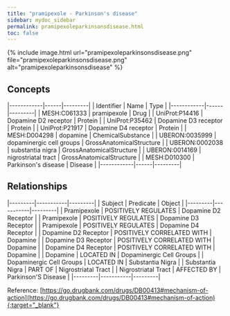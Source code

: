 ```yaml
---
title: "pramipexole - Parkinson's disease"
sidebar: mydoc_sidebar
permalink: pramipexoleparkinsonsdisease.html
toc: false 
---
```


{% include image.html url="pramipexoleparkinsonsdisease.png" file="pramipexoleparkinsonsdisease.png" alt="pramipexoleparkinsonsdisease" %}

## Concepts

|------------|------|---------|
| Identifier | Name | Type    |
|------------|------|---------|
| MESH:C061333 | pramipexole | Drug |
| UniProt:P14416 | Dopamine D2 receptor | Protein |
| UniProt:P35462 | Dopamine D3 receptor | Protein |
| UniProt:P21917 | Dopamine D4 receptor | Protein |
| MESH:D004298 | dopamine | ChemicalSubstance |
| UBERON:0035999 | dopaminergic cell groups | GrossAnatomicalStructure |
| UBERON:0002038 | substantia nigra | GrossAnatomicalStructure |
| UBERON:0014169 | nigrostriatal tract | GrossAnatomicalStructure |
| MESH:D010300 | Parkinson's disease | Disease |
|------------|------|---------|

## Relationships

|---------|-----------|---------|
| Subject | Predicate | Object  |
|---------|-----------|---------|
| Pramipexole | POSITIVELY REGULATES | Dopamine D2 Receptor |
| Pramipexole | POSITIVELY REGULATES | Dopamine D3 Receptor |
| Pramipexole | POSITIVELY REGULATES | Dopamine D4 Receptor |
| Dopamine D2 Receptor | POSITIVELY CORRELATED WITH | Dopamine |
| Dopamine D3 Receptor | POSITIVELY CORRELATED WITH | Dopamine |
| Dopamine D4 Receptor | POSITIVELY CORRELATED WITH | Dopamine |
| Dopamine | LOCATED IN | Dopaminergic Cell Groups |
| Dopaminergic Cell Groups | LOCATED IN | Substantia Nigra |
| Substantia Nigra | PART OF | Nigrostriatal Tract |
| Nigrostriatal Tract | AFFECTED BY | Parkinson'S Disease |
|---------|-----------|---------|

Reference: [https://go.drugbank.com/drugs/DB00413#mechanism-of-action](https://go.drugbank.com/drugs/DB00413#mechanism-of-action){:target="_blank"}